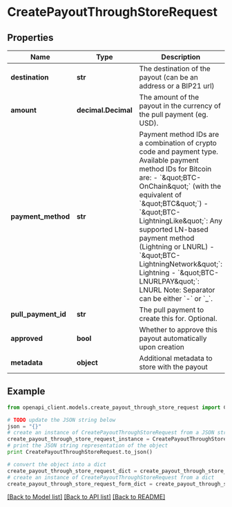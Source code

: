 # CreatePayoutThroughStoreRequest


## Properties
Name | Type | Description | Notes
------------ | ------------- | ------------- | -------------
**destination** | **str** | The destination of the payout (can be an address or a BIP21 url) | [optional] 
**amount** | **decimal.Decimal** | The amount of the payout in the currency of the pull payment (eg. USD). | [optional] 
**payment_method** | **str** | Payment method IDs are a combination of crypto code and payment type. Available payment method IDs for Bitcoin are:   - &#x60;\&quot;BTC-OnChain\&quot;&#x60; (with the equivalent of &#x60;\&quot;BTC\&quot;&#x60;)    -&#x60;\&quot;BTC-LightningLike\&quot;&#x60;: Any supported LN-based payment method (Lightning or LNURL)    - &#x60;\&quot;BTC-LightningNetwork\&quot;&#x60;: Lightning    - &#x60;\&quot;BTC-LNURLPAY\&quot;&#x60;: LNURL        Note: Separator can be either &#x60;-&#x60; or &#x60;_&#x60;. | [optional] 
**pull_payment_id** | **str** | The pull payment to create this for. Optional. | [optional] 
**approved** | **bool** | Whether to approve this payout automatically upon creation | [optional] 
**metadata** | **object** | Additional metadata to store with the payout | [optional] 

## Example

```python
from openapi_client.models.create_payout_through_store_request import CreatePayoutThroughStoreRequest

# TODO update the JSON string below
json = "{}"
# create an instance of CreatePayoutThroughStoreRequest from a JSON string
create_payout_through_store_request_instance = CreatePayoutThroughStoreRequest.from_json(json)
# print the JSON string representation of the object
print CreatePayoutThroughStoreRequest.to_json()

# convert the object into a dict
create_payout_through_store_request_dict = create_payout_through_store_request_instance.to_dict()
# create an instance of CreatePayoutThroughStoreRequest from a dict
create_payout_through_store_request_form_dict = create_payout_through_store_request.from_dict(create_payout_through_store_request_dict)
```
[[Back to Model list]](../README.md#documentation-for-models) [[Back to API list]](../README.md#documentation-for-api-endpoints) [[Back to README]](../README.md)


